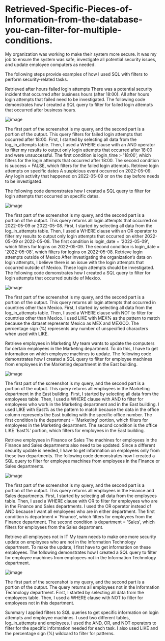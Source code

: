 # Retrieved-Specific-Pieces-of-Information-from-the-database-you-can-filter-for-multiple-conditions.

My organization was working to make their system more secure. It was my job to ensure the system was safe, investigate all potential security issues,
and update employee computers as needed. 

The following steps provide examples of how I used SQL with filters to perform security-related tasks.

Retrieved after hours failed login attempts
There was a potential security incident that occurred after business hours (after 18:00). All after
hours login attempts that failed need to be investigated.
The following code demonstrates how I created a SQL query to filter for failed login attempts
that occurred after business hours.

![image](https://github.com/MarcoSantibanez/Retrieved-Specific-Pieces-of-Information-from-the-database-you-can-filter-for-multiple-conditions./assets/138132151/f12eafaa-8f64-4da6-94db-1fcdb07e306b)



The first part of the screenshot is my query, and the second part is a portion of the output.
This query filters for failed login attempts that occurred after 18:00. First, I started by selecting
all data from the log_in_attempts table. Then, I used a WHERE clause with an AND operator
to filter my results to output only login attempts that occurred after 18:00 and were
unsuccessful. The first condition is login_time > '18:00', which filters for the login
attempts that occurred after 18:00. The second condition is success = FALSE, which filters
for the failed login attempts.
Retrieve login attempts on specific dates
A suspicious event occurred on 2022-05-09. Any login activity that happened on 2022-05-09
or on the day before needs to be investigated.

The following code demonstrates how I created a SQL query to filter for login attempts that
occurred on specific dates.

![image](https://github.com/MarcoSantibanez/Retrieved-Specific-Pieces-of-Information-from-the-database-you-can-filter-for-multiple-conditions./assets/138132151/be89a26e-46e6-40e6-b45f-3a50b4ad751a)


The first part of the screenshot is my query, and the second part is a portion of the output.
This query returns all login attempts that occurred on 2022-05-09 or 2022-05-08. First, I
started by selecting all data from the log_in_attempts table. Then, I used a WHERE clause
with an OR operator to filter my results to output only login attempts that occurred on either
2022-05-09 or 2022-05-08. The first condition is login_date = '2022-05-09', which
filters for logins on 2022-05-09. The second condition is login_date = '2022-05-08',
which filters for logins on 2022-05-08.
Retrieve login attempts outside of Mexico
After investigating the organization’s data on login attempts, I believe there is an issue with the
login attempts that occurred outside of Mexico. These login attempts should be investigated.
The following code demonstrates how I created a SQL query to filter for login attempts that
occurred outside of Mexico.

![image](https://github.com/MarcoSantibanez/Retrieved-Specific-Pieces-of-Information-from-the-database-you-can-filter-for-multiple-conditions./assets/138132151/b4057def-ee07-44f7-b761-b97e79203c60)


The first part of the screenshot is my query, and the second part is a portion of the output.
This query returns all login attempts that occurred in countries other than Mexico. First, I
started by selecting all data from the log_in_attempts table. Then, I used a WHERE clause
with NOT to filter for countries other than Mexico. I used LIKE with MEX% as the pattern to
match because the dataset represents Mexico as MEX and MEXICO. The percentage sign (%)
represents any number of unspecified characters when used with LIKE.

Retrieve employees in Marketing
My team wants to update the computers for certain employees in the Marketing department.
To do this, I have to get information on which employee machines to update.
The following code demonstrates how I created a SQL query to filter for employee machines
from employees in the Marketing department in the East building.

![image](https://github.com/MarcoSantibanez/Retrieved-Specific-Pieces-of-Information-from-the-database-you-can-filter-for-multiple-conditions./assets/138132151/fbd9ed21-86e6-4254-971e-33fb6cefdf47)


The first part of the screenshot is my query, and the second part is a portion of the output.
This query returns all employees in the Marketing department in the East building. First, I
started by selecting all data from the employees table. Then, I used a WHERE clause with AND
to filter for employees who work in the Marketing department and in the East building. I used
LIKE with East% as the pattern to match because the data in the office column represents
the East building with the specific office number. The first condition is the department =
'Marketing' portion, which filters for employees in the Marketing department. The second
condition is the office LIKE 'East%' portion, which filters for employees in the East
building.


Retrieve employees in Finance or Sales
The machines for employees in the Finance and Sales departments also need to be updated.
Since a different security update is needed, I have to get information on employees only from
these two departments.
The following code demonstrates how I created a SQL query to filter for employee machines
from employees in the Finance or Sales departments.

![image](https://github.com/MarcoSantibanez/Retrieved-Specific-Pieces-of-Information-from-the-database-you-can-filter-for-multiple-conditions./assets/138132151/a1af7ffc-b619-4904-8772-3a0d4ab39d71)


The first part of the screenshot is my query, and the second part is a portion of the output.
This query returns all employees in the Finance and Sales departments. First, I started by
selecting all data from the employees table. Then, I used a WHERE clause with OR to filter for
employees who are in the Finance and Sales departments. I used the OR operator instead of
AND because I want all employees who are in either department. The first condition is
department = 'Finance', which filters for employees from the Finance department. The
second condition is department = 'Sales', which filters for employees from the Sales
department.


Retrieve all employees not in IT
My team needs to make one more security update on employees who are not in the
Information Technology department. To make the update, I first have to get information on
these employees.
The following demonstrates how I created a SQL query to filter for employee machines from
employees not in the Information Technology department.

![image](https://github.com/MarcoSantibanez/Retrieved-Specific-Pieces-of-Information-from-the-database-you-can-filter-for-multiple-conditions./assets/138132151/382d874e-dc4c-4b0e-8c40-bc5cd62f835e)


The first part of the screenshot is my query, and the second part is a portion of the output. The
query returns all employees not in the Information Technology department. First, I started by
selecting all data from the employees table. Then, I used a WHERE clause with NOT to filter for
employees not in this department.

Summary
I applied filters to SQL queries to get specific information on login attempts and employee
machines. I used two different tables, log_in_attempts and employees. I used the AND,
OR, and NOT operators to filter for the specific information needed for each task. I also used
LIKE and the percentage sign (%) wildcard to filter for patterns.
